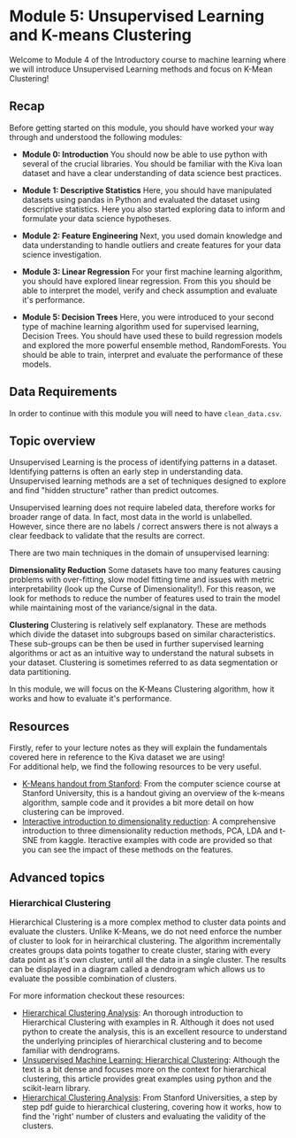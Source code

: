 Module 5: Unsupervised Learning and K-means Clustering
======

Welcome to Module 4 of the Introductory course to machine learning where we will introduce Unsupervised Learning methods and focus on K-Mean Clustering!

Recap
-----
Before getting started on this module, you should have worked your way through and understood the following modules:

- **Module 0: Introduction**
You should now be able to use python with several of the crucial libraries. You should be familiar with the Kiva loan dataset and have a clear understanding of data science best practices.

- **Module 1: Descriptive Statistics**
Here, you should have manipulated datasets using pandas in Python and evaluated the dataset using descriptive statistics. Here you also started exploring data to inform and formulate your data science hypotheses.

- **Module 2: Feature Engineering**
Next, you used domain knowledge and data understanding to handle outliers and create features for your data science investigation.

- **Module 3: Linear Regression**
For your first machine learning algorithm, you should have explored linear regression. From this you should be able to interpret the model, verify and check assumption and evaluate it's performance.

- **Module 5: Decision Trees**
Here, you were introduced to your second type of machine learning algorithm used for supervised learning, Decision Trees. You should have used these to build regression models and explored the more powerful ensemble method, RandomForests. You should be able to train, interpret and evaluate the performance of these models.


Data Requirements
----
In order to continue with this module you will need to have `clean_data.csv`.

Topic overview
----
Unsupervised Learning is the process of identifying patterns in a dataset. Identifying patterns is often an early step in understanding data. Unsupervised learning methods are a set of techniques designed to explore and find "hidden structure" rather than predict outcomes.

Unsupervised learning does not require labeled data, therefore works for broader range of data. In fact, most data in the world is unlabelled. However, since there are no labels / correct answers there is not always a clear feedback to validate that the results are correct.

There are two main techniques in the domain of unsupervised learning:

**Dimensionality Reduction**
Some datasets have too many features causing problems with over-fitting, slow model fitting time and issues with metric interpretability (look up the Curse of Dimensionality!). For this reason, we look for methods to reduce the number of features used to train the model while maintaining most of the variance/signal in the data.

**Clustering**
Clustering is relatively self explanatory. These are methods which divide the dataset into subgroups based on similar characteristics. These sub-groups can be then be used in further supervised learning algorithms or act as an intuitive way to understand the natural subsets in your dataset. Clustering is sometimes referred to as data segmentation or data partitioning.

In this module, we will focus on the K-Means Clustering algorithm, how it works and how to evaluate it's performance.

Resources
----

Firstly, refer to your lecture notes as they will explain the fundamentals covered here in reference to the Kiva dataset we are using!  
For additional help, we find the following resources to be very useful.

- [K-Means handout from Stanford](http://stanford.edu/~cpiech/cs221/handouts/kmeans.html/):
From the computer science course at Stanford University, this is a handout giving an overview of the k-means algorithm, sample code and it provides a bit more detail on how clustering can be improved.
- [Interactive introduction to dimensionality reduction](https://www.kaggle.com/arthurtok/interactive-intro-to-dimensionality-reduction): A comprehensive introduction to three dimensionality reduction methods, PCA, LDA and t-SNE from kaggle. Iteractive examples with code are provided so that you can see the impact of these methods on the features.


Advanced topics
----

### Hierarchical Clustering
Hierarchical Clustering is a more complex method to cluster data points and evaluate the clusters. Unlike K-Means, we do not need enforce the number of cluster to look for in heirarchical clustering. The algorithm incrementally creates groups data points togather to create cluster, staring with every data point as it's own cluster, until all the data in a single cluster. The results can be displayed in a diagram called a dendrogram which allows us to evaluate the possible combination of clusters.

For more information checkout these resources:

- [Hierarchical Clustering Analysis](https://afit-r.github.io/hc_clustering): An thorough introduction to Hierarchical Clustering with examples in R. Although it does not used python to create the analysis, this is an excellent resource to understand the underlying principles of hierarchical clustering and to become familiar with dendrograms.
- [Unsupervised Machine Learning: Hierarchical Clustering](https://pythonprogramming.net/hierarchical-clustering-machine-learning-python-scikit-learn/): Although the text is a bit dense and focuses more on the context for hierarchical clustering, this article provides great examples using python and the scikit-learn library.
- [Hierarchical Clustering Analysis](http://84.89.132.1/~michael/stanford/maeb7.pdf): From Stanford Universities, a step by step pdf guide to hierarchical clustering, covering how it works, how to find the 'right' number of clusters and evaluating the validity of the clusters.
